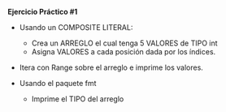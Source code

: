 **Ejercicio Práctico #1**

- Usando un COMPOSITE LITERAL: 
    - Crea un ARREGLO el cual tenga 5 VALORES de TIPO int
    - Asigna VALORES a cada posición dada por los índices. 

- Itera con Range sobre el arreglo e imprime los valores. 

- Usando el paquete fmt
    - Imprime el TIPO del arreglo


